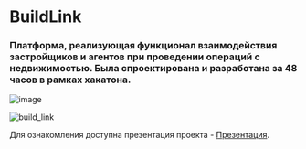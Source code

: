 # BuildLink

### Платформа, реализующая функционал взаимодействия застройщиков и агентов при проведении операций с недвижимостью. Была спроектирована и разработана за 48 часов в рамках хакатона.

![image](https://user-images.githubusercontent.com/34741787/216869144-21b54d3f-ea2d-4748-9471-e4714d6a5025.png)

![build_link](https://github.com/StarProxima/build_link/assets/34741787/e99ee442-2848-4809-b8aa-0228140ab9fd)

Для ознакомления доступна презентация проекта - [Презентация](https://docs.google.com/presentation/d/1yGd3v7yIs4_b0hsORZZOypo_OyEySTmL/edit#slide=id.p3).
